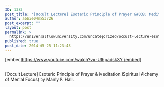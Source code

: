 ```yaml
---
ID: 1383
post_title: '[Occult Lecture] Esoteric Principle of Prayer &#038; Meditation (Spiritual Alchemy of Mental Focus)'
author: abbie04m553726
post_excerpt: ""
layout: post
permalink: >
  https://universalflowuniversity.com/uncategorized/occult-lecture-esoteric-principle-of-prayer-meditation-spiritual-alchemy-of-mental-focus/
published: true
post_date: 2014-05-25 11:23:43
---
```

[embed]https://www.youtube.com/watch?v=-Ufhpadsk3Y[/embed]</br></br>
<p>[Occult Lecture] Esoteric Principle of Prayer & Meditation (Spiritual Alchemy of Mental Focus) by Manly P. Hall.</p>